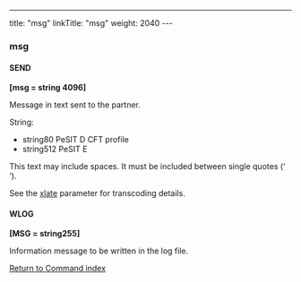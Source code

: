 ---
title: "msg"
linkTitle: "msg"
weight: 2040
--- <span id="msg"></span>

### msg

#### SEND

****[msg = string 4096]****

Message in text sent to the partner.

String:

- string80
    PeSIT D CFT profile
- string512
    PeSIT E

This text may include spaces. It must be included between single quotes
(‘ ’).

See the [xlate](../xlate) parameter for transcoding details.

#### WLOG

****[MSG = string255]****

Information message to be written in the log file.

[Return to Command index](../../)
